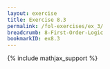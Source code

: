 ```yaml
---
layout: exercise
title: Exercise 8.3
permalink: /fol-exercises/ex_3/
breadcrumb: 8-First-Order-Logic
bookmarkID: ex8.3
---
```


{% include mathjax_support %}

